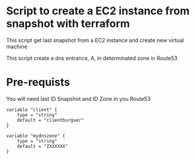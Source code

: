 # Script to create a EC2 instance from snapshot with terraform

This script get last snapshot from a EC2 instance and create new virtual machine

This script create a dns entrance, A, in determinated zone in Route53

# Pre-requists

You will need last ID Snapshot and ID Zone in you Route53

```
variable "client" {
    type = "string"
    default = "clientburguer"
}

variable "mydnszone" {
    type = "string"
    default = "ZXXXXXX"
}
```

